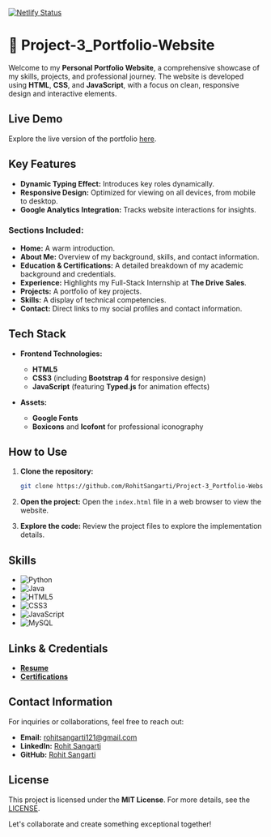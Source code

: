 [![Netlify Status](https://api.netlify.com/api/v1/badges/13566302-c5cb-4f90-afc1-7e3111b078e5/deploy-status)](https://rohithportfoliowebsite.netlify.app/)
# 🌟 Project-3_Portfolio-Website

Welcome to my **Personal Portfolio Website**, a comprehensive showcase of my skills, projects, and professional journey. The website is developed using **HTML**, **CSS**, and **JavaScript**, with a focus on clean, responsive design and interactive elements.

## Live Demo

Explore the live version of the portfolio [here](https://rohithportfoliowebsite.netlify.app/).

## Key Features

- **Dynamic Typing Effect:** Introduces key roles dynamically.
- **Responsive Design:** Optimized for viewing on all devices, from mobile to desktop.
- **Google Analytics Integration:** Tracks website interactions for insights.

### Sections Included:

- **Home:** A warm introduction.
- **About Me:** Overview of my background, skills, and contact information.
- **Education & Certifications:** A detailed breakdown of my academic background and credentials.
- **Experience:** Highlights my Full-Stack Internship at **The Drive Sales**.
- **Projects:** A portfolio of key projects.
- **Skills:** A display of technical competencies.
- **Contact:** Direct links to my social profiles and contact information.

## Tech Stack

- **Frontend Technologies:**
  - **HTML5**
  - **CSS3** (including **Bootstrap 4** for responsive design)
  - **JavaScript** (featuring **Typed.js** for animation effects)

- **Assets:**
  - **Google Fonts**
  - **Boxicons** and **Icofont** for professional iconography

## How to Use

1. **Clone the repository:**
   ```bash
   git clone https://github.com/RohitSangarti/Project-3_Portfolio-Website.git
   ```

2. **Open the project:**
   Open the `index.html` file in a web browser to view the website.

3. **Explore the code:**
   Review the project files to explore the implementation details.

## Skills

- ![Python](https://img.shields.io/badge/Python-3776AB?style=for-the-badge&logo=python&logoColor=white)
- ![Java](https://img.shields.io/badge/Java-007396?style=for-the-badge&logo=java&logoColor=white)
- ![HTML5](https://img.shields.io/badge/HTML5-E34F26?style=for-the-badge&logo=html5&logoColor=white)
- ![CSS3](https://img.shields.io/badge/CSS3-1572B6?style=for-the-badge&logo=css3&logoColor=white)
- ![JavaScript](https://img.shields.io/badge/JavaScript-F7DF1E?style=for-the-badge&logo=javascript&logoColor=black)
- ![MySQL](https://img.shields.io/badge/MySQL-4479A1?style=for-the-badge&logo=mysql&logoColor=white)

## Links & Credentials

- **[Resume](https://drive.google.com/file/d/1jLIWrqboDRbo-gC_MzSrQOuwdeu0ToRM/view?usp=sharing)**
- **[Certifications](https://drive.google.com/file/d/1xU2dxY0BurNTLz4fV0mCzrTa4AFSAr4_/view?usp=sharing)**

## Contact Information

For inquiries or collaborations, feel free to reach out:

- **Email:** [rohitsangarti121@gmail.com](mailto:rohitsangarti121@gmail.com)
- **LinkedIn:** [Rohit Sangarti](https://www.linkedin.com/in/rohit-sangarti-0a85a8250/)
- **GitHub:** [Rohit Sangarti](https://github.com/RohitSangarti)

## License

This project is licensed under the **MIT License**. For more details, see the [LICENSE](https://bootstrapmade.com/license/).

Let's collaborate and create something exceptional together!
